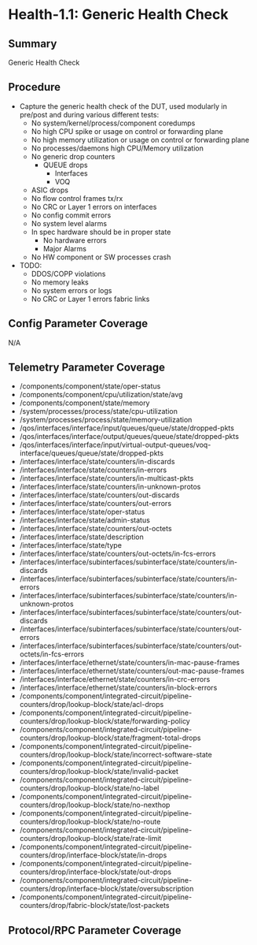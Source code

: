 # Health-1.1: Generic Health Check

## Summary

Generic Health Check

## Procedure

*   Capture the generic health check of the DUT, used modularly in pre/post and during various different tests:
    *   No system/kernel/process/component coredumps
    *   No high CPU spike or usage on control or forwarding plane
    *   No high memory utilization or usage on control or forwarding plane
    *   No processes/daemons high CPU/Memory utilization
    *   No generic drop counters
        *   QUEUE drops
            *   Interfaces
            *   VOQ
    *   ASIC drops
    *   No flow control frames tx/rx
    *   No CRC or Layer 1 errors on interfaces
    *   No config commit errors
    *   No system level alarms
    *   In spec hardware should be in proper state
        *   No hardware errors
        *   Major Alarms
    *   No HW component or SW processes crash
*   TODO:
    *   DDOS/COPP violations
    *   No memory leaks
    *   No system errors or logs
    *   No CRC or Layer 1 errors fabric links

## Config Parameter Coverage

N/A

## Telemetry Parameter Coverage

*   /components/component/state/oper-status
*   /components/component/cpu/utilization/state/avg
*   /components/component/state/memory
*   /system/processes/process/state/cpu-utilization
*   /system/processes/process/state/memory-utilization
*   /qos/interfaces/interface/input/queues/queue/state/dropped-pkts
*   /qos/interfaces/interface/output/queues/queue/state/dropped-pkts
*   /qos/interfaces/interface/input/virtual-output-queues/voq-interface/queues/queue/state/dropped-pkts
*   /interfaces/interface/state/counters/in-discards
*   /interfaces/interface/state/counters/in-errors
*   /interfaces/interface/state/counters/in-multicast-pkts
*   /interfaces/interface/state/counters/in-unknown-protos
*   /interfaces/interface/state/counters/out-discards
*   /interfaces/interface/state/counters/out-errors
*   /interfaces/interface/state/oper-status
*   /interfaces/interface/state/admin-status
*   /interfaces/interface/state/counters/out-octets
*   /interfaces/interface/state/description
*   /interfaces/interface/state/type
*   /interfaces/interface/state/counters/out-octets/in-fcs-errors
*   /interfaces/interface/subinterfaces/subinterface/state/counters/in-discards
*   /interfaces/interface/subinterfaces/subinterface/state/counters/in-errors
*   /interfaces/interface/subinterfaces/subinterface/state/counters/in-unknown-protos
*   /interfaces/interface/subinterfaces/subinterface/state/counters/out-discards
*   /interfaces/interface/subinterfaces/subinterface/state/counters/out-errors
*   /interfaces/interface/subinterfaces/subinterface/state/counters/out-octets/in-fcs-errors
*   /interfaces/interface/ethernet/state/counters/in-mac-pause-frames
*   /interfaces/interface/ethernet/state/counters/out-mac-pause-frames
*   /interfaces/interface/ethernet/state/counters/in-crc-errors
*   /interfaces/interface/ethernet/state/counters/in-block-errors
*   /components/component/integrated-circuit/pipeline-counters/drop/lookup-block/state/acl-drops
*   /components/component/integrated-circuit/pipeline-counters/drop/lookup-block/state/forwarding-policy
*   /components/component/integrated-circuit/pipeline-counters/drop/lookup-block/state/fragment-total-drops
*   /components/component/integrated-circuit/pipeline-counters/drop/lookup-block/state/incorrect-software-state
*   /components/component/integrated-circuit/pipeline-counters/drop/lookup-block/state/invalid-packet
*   /components/component/integrated-circuit/pipeline-counters/drop/lookup-block/state/no-label
*   /components/component/integrated-circuit/pipeline-counters/drop/lookup-block/state/no-nexthop
*   /components/component/integrated-circuit/pipeline-counters/drop/lookup-block/state/no-route
*   /components/component/integrated-circuit/pipeline-counters/drop/lookup-block/state/rate-limit
*   /components/component/integrated-circuit/pipeline-counters/drop/interface-block/state/in-drops
*   /components/component/integrated-circuit/pipeline-counters/drop/interface-block/state/out-drops
*   /components/component/integrated-circuit/pipeline-counters/drop/interface-block/state/oversubscription
*   /components/component/integrated-circuit/pipeline-counters/drop/fabric-block/state/lost-packets

## Protocol/RPC Parameter Coverage